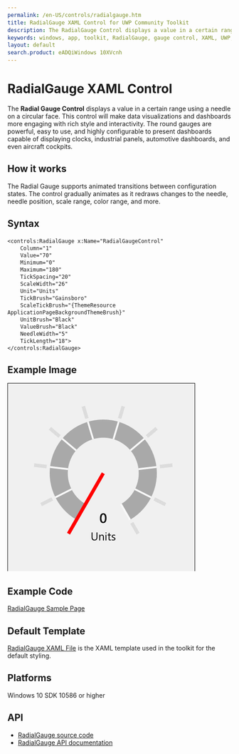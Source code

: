 ```yaml
---
permalink: /en-US/controls/radialgauge.htm
title: RadialGauge XAML Control for UWP Community Toolkit
description: The RadialGauge Control displays a value in a certain range using a needle on a circular face
keywords: windows, app, toolkit, RadialGauge, gauge control, XAML, UWP, Radial, circular
layout: default
search.product: eADQiWindows 10XVcnh
---
```


# RadialGauge XAML Control
The **Radial Gauge Control** displays a value in a certain range using a needle on a circular face. This control will make data visualizations and dashboards more engaging with rich style and interactivity. 
The round gauges are powerful, easy to use, and highly configurable to present dashboards capable of displaying clocks, industrial panels, automotive dashboards, and even aircraft cockpits.

## How it works
The Radial Gauge supports animated transitions between configuration states. The control gradually animates as it redraws changes to the needle, needle position, scale range, color range, and more. 

## Syntax
```xaml
<controls:RadialGauge x:Name="RadialGaugeControl"
	Column="1"
	Value="70"
	Minimum="0"
	Maximum="180"
	TickSpacing="20"
	ScaleWidth="26"
	Unit="Units"
	TickBrush="Gainsboro"
	ScaleTickBrush="{ThemeResource ApplicationPageBackgroundThemeBrush}"
	UnitBrush="Black"
	ValueBrush="Black" 
	NeedleWidth="5" 
	TickLength="18">
</controls:RadialGauge>
```

## Example Image
![RadialGauge animation](/resources/images/Controls-RadialGauge.gif "RadialGauge")

## Example Code
[RadialGauge Sample Page](https://github.com/Microsoft/UWPCommunityToolkit/tree/master/Microsoft.Toolkit.Uwp.SampleApp/SamplePages/RadialGauge)

## Default Template 
[RadialGauge XAML File](https://github.com/Microsoft/UWPCommunityToolkit/blob/master/Microsoft.Toolkit.Uwp.UI.Controls/RadialGauge/RadialGauge.xaml) is the XAML template used in the toolkit for the default styling.

## Platforms 
Windows 10 SDK 10586 or higher

## API
* [RadialGauge source code](https://github.com/Microsoft/UWPCommunityToolkit/tree/master/Microsoft.Toolkit.Uwp.UI.Controls/RadialGauge)
* [RadialGauge API documentation](../api/Microsoft_Toolkit_Uwp_UI_Controls_RadialGauge.htm)

